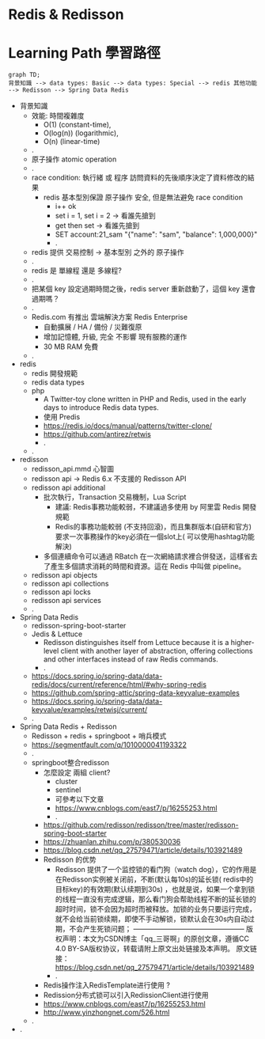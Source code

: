 # Redis & Redisson

# Learning Path 學習路徑

```mermaid
graph TD;
背景知識 --> data types: Basic --> data types: Special --> redis 其他功能 --> Redisson --> Spring Data Redis
```

- 背景知識
	- 效能: 時間複雜度
		- O(1) (constant-time),
		- O(log(n)) (logarithmic),
		- O(n) (linear-time)
	- .
	- 原子操作 atomic operation
	- .
	- race condition: 執行緒 或 程序 訪問資料的先後順序決定了資料修改的結果
		- redis 基本型別保證 原子操作 安全, 但是無法避免 race condition
			- i++ ok
			- set i = 1, set i = 2 -> 看誰先搶到
			- get then set -> 看誰先搶到
			- SET account:21_sam "{"name": "sam", "balance": 1,000,000}"
			- .
	- redis 提供 交易控制 -> 基本型別 之外的 原子操作
	- .
	- redis 是 單線程 還是 多線程?
	- .
	- 把某個 key 設定過期時間之後，redis server 重新啟動了，這個 key 還會過期嗎？
	- .
	- Redis.com 有推出 雲端解決方案 Redis Enterprise
		- 自動擴展 / HA / 備份 / 災難復原
		- 增加記憶體, 升級, 完全 不影響 現有服務的運作
		- 30 MB RAM 免費
	- .
- redis
	- redis 開發規範
	- redis data types
	- php
		- A Twitter-toy clone written in PHP and Redis, used in the early days to introduce Redis data types.
		- 使用 Predis
		- https://redis.io/docs/manual/patterns/twitter-clone/
		- https://github.com/antirez/retwis
		- .
	- .
- redisson
	- redisson_api.mmd 心智圖
	- redisson api -> Redis 6.x 不支援的 Redisson API
	- redisson api additional
		- 批次執行，Transaction 交易機制，Lua Script
			- 建議: Redis事務功能較弱，不建議過多使用 by 阿里雲 Redis 開發規範
			- Redis的事務功能較弱 (不支持回滾)，而且集群版本(自研和官方)要求一次事務操作的key必須在一個slot上(
				可以使用hashtag功能解決)
		- 多個連續命令可以通過 RBatch 在一次網絡請求裡合併發送，這樣省去了產生多個請求消耗的時間和資源。這在 Redis 中叫做
			pipeline。
	- redisson api objects
	- redisson api collections
	- redisson api locks
	- redisson api services
	- .
- Spring Data Redis
	- redisson-spring-boot-starter
	- Jedis & Lettuce
		- Redisson distinguishes itself from Lettuce because it is a higher-level client with another layer of abstraction,
			offering collections and other interfaces instead of raw Redis commands.
		- .
	- https://docs.spring.io/spring-data/data-redis/docs/current/reference/html/#why-spring-redis
	- https://github.com/spring-attic/spring-data-keyvalue-examples
	- https://docs.spring.io/spring-data/data-keyvalue/examples/retwisj/current/
	- .
- Spring Data Redis + Redisson
	- Redisson + redis + springboot + 哨兵模式
	- https://segmentfault.com/q/1010000041193322
	- .
	- springboot整合redisson
		- 怎麼設定 兩組 client?
			- cluster
			- sentinel
			- 可參考以下文章
			- https://www.cnblogs.com/east7/p/16255253.html
			- .
		- https://github.com/redisson/redisson/tree/master/redisson-spring-boot-starter
		- https://zhuanlan.zhihu.com/p/380530036
		- https://blog.csdn.net/qq_27579471/article/details/103921489
		- Redisson 的优势
			- Redisson 提供了一个监控锁的看门狗（watch dog），它的作用是在Redisson实例被关闭前，不断(默认每10s)的延长锁(
				redis中的目标key)的有效期(默认续期到30s)
				，也就是说，如果一个拿到锁的线程一直没有完成逻辑，那么看门狗会帮助线程不断的延长锁的超时时间，锁不会因为超时而被释放。加锁的业务只要运行完成，就不会给当前锁续期，即使不手动解锁，锁默认会在30s内自动过期，不会产生死锁问题；
				————————————————
				版权声明：本文为CSDN博主「qq_三哥啊」的原创文章，遵循CC 4.0 BY-SA版权协议，转载请附上原文出处链接及本声明。
				原文链接：https://blog.csdn.net/qq_27579471/article/details/103921489
			- .
		- Redis操作注入RedisTemplate进行使用 ?
		- Redission分布式锁可以引入RedissionClient进行使用
		- https://www.cnblogs.com/east7/p/16255253.html
		- http://www.yinzhongnet.com/526.html
	- .
- .

